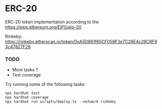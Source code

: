 # ERC-20

ERC-20 token implementation according to the https://eips.ethereum.org/EIPS/eip-20

Rinkeby: https://rinkeby.etherscan.io/token/0xA5D861f65CF059F3e7C28E4c29C9F93c47827F28

### TODO

- More tasks ?
- Test coverage

Try running some of the following tasks:

```shell
npx hardhat test
npx hardhat coverage
npx hardhat run scripts/deploy.ts --network rinkeby
```
